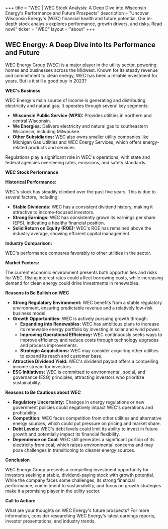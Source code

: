 +++
title = "WEC |  WEC Stock Analysis: A Deep Dive into Wisconsin Energy's Performance and Future Prospects"
description = "Uncover Wisconsin Energy's (WEC) financial health and future potential. Our in-depth stock analysis explores performance, growth drivers, and risks. Read now!"
ticker = "WEC"
layout = "about"
+++

        


## WEC Energy: A Deep Dive into Its Performance and Future

WEC Energy Group (WEC) is a major player in the utility sector, powering homes and businesses across the Midwest. Known for its steady revenue and commitment to clean energy, WEC has been a reliable investment for years. But is it still a good buy in 2023?

**WEC's Business**

WEC Energy's main source of income is generating and distributing electricity and natural gas. It operates through several key segments:

* **Wisconsin Public Service (WPS):** Provides utilities in northern and central Wisconsin.
* **We Energies:** Delivers electricity and natural gas to southeastern Wisconsin, including Milwaukee.
* **Other Subsidiaries:** WEC also owns smaller utility companies like Michigan Gas Utilities and WEC Energy Services, which offers energy-related products and services.

Regulations play a significant role in WEC's operations, with state and federal agencies overseeing rates, emissions, and safety standards.

**WEC Stock Performance**

**Historical Performance:** 

WEC's stock has steadily climbed over the past five years. This is due to several factors, including:

* **Stable Dividends:** WEC has a consistent dividend history, making it attractive to income-focused investors.
* **Strong Earnings:** WEC has consistently grown its earnings per share (EPS), indicating a healthy financial position.
* **Solid Return on Equity (ROE):** WEC's ROE has remained above the industry average, showing efficient capital management.

**Industry Comparison:**

WEC's performance compares favorably to other utilities in the sector.

**Market Factors:**

The current economic environment presents both opportunities and risks for WEC. Rising interest rates could affect borrowing costs, while increasing demand for clean energy could drive investments in renewables.

**Reasons to Be Bullish on WEC**

* **Strong Regulatory Environment:** WEC benefits from a stable regulatory environment, ensuring predictable revenue and a relatively low-risk business model.
* **Growth Opportunities:** WEC is actively pursuing growth through:
    * **Expanding into Renewables:** WEC has ambitious plans to increase its renewable energy portfolio by investing in solar and wind power.
    * **Improving Operational Efficiency:** WEC continuously seeks ways to improve efficiency and reduce costs through technology upgrades and process improvements.
    * **Strategic Acquisitions:** WEC may consider acquiring other utilities to expand its reach and customer base.
* **Attractive Dividend Yield:** WEC's dividend payout offers a compelling income stream for investors.
* **ESG Initiatives:** WEC is committed to environmental, social, and governance (ESG) principles, attracting investors who prioritize sustainability.

**Reasons to Be Cautious about WEC**

* **Regulatory Uncertainty:** Changes in energy regulations or new government policies could negatively impact WEC's operations and profitability.
* **Competition:** WEC faces competition from other utilities and alternative energy sources, which could put pressure on pricing and market share.
* **Debt Levels:** WEC's debt levels could limit its ability to invest in future growth and potentially impact its financial flexibility.
* **Dependence on Coal:** WEC still generates a significant portion of its electricity from coal, which raises environmental concerns and may pose challenges in transitioning to cleaner energy sources.

**Conclusion**

WEC Energy Group presents a compelling investment opportunity for investors seeking a stable, dividend-paying stock with growth potential. While the company faces some challenges, its strong financial performance, commitment to sustainability, and focus on growth strategies make it a promising player in the utility sector.  

**Call to Action:**

What are your thoughts on WEC Energy's future prospects? For more information, consider researching WEC Energy's latest earnings reports, investor presentations, and industry trends. 

        